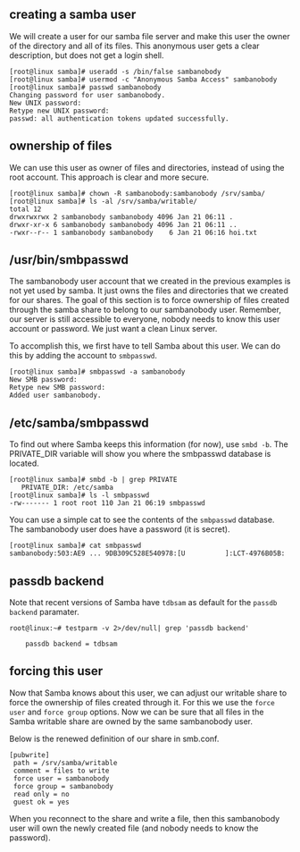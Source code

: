 ## creating a samba user

We will create a user for our samba file server and make this user the
owner of the directory and all of its files. This anonymous user gets a
clear description, but does not get a login shell.

    [root@linux samba]# useradd -s /bin/false sambanobody
    [root@linux samba]# usermod -c "Anonymous Samba Access" sambanobody
    [root@linux samba]# passwd sambanobody
    Changing password for user sambanobody.
    New UNIX password: 
    Retype new UNIX password: 
    passwd: all authentication tokens updated successfully.

## ownership of files

We can use this user as owner of files and directories, instead of using
the root account. This approach is clear and more secure.

    [root@linux samba]# chown -R sambanobody:sambanobody /srv/samba/
    [root@linux samba]# ls -al /srv/samba/writable/
    total 12
    drwxrwxrwx 2 sambanobody sambanobody 4096 Jan 21 06:11 .
    drwxr-xr-x 6 sambanobody sambanobody 4096 Jan 21 06:11 ..
    -rwxr--r-- 1 sambanobody sambanobody    6 Jan 21 06:16 hoi.txt

## /usr/bin/smbpasswd

The sambanobody user account that we created in the previous examples is
not yet used by samba. It just owns the files and directories that we
created for our shares. The goal of this section is to force ownership
of files created through the samba share to belong to our sambanobody
user. Remember, our server is still accessible to everyone, nobody needs
to know this user account or password. We just want a clean Linux
server.

To accomplish this, we first have to tell Samba about this user. We can
do this by adding the account to `smbpasswd`.

    [root@linux samba]# smbpasswd -a sambanobody
    New SMB password:
    Retype new SMB password:
    Added user sambanobody.

## /etc/samba/smbpasswd

To find out where Samba keeps this information (for now), use
`smbd -b`. The PRIVATE_DIR variable will show you where
the smbpasswd database is located.

    [root@linux samba]# smbd -b | grep PRIVATE
       PRIVATE_DIR: /etc/samba
    [root@linux samba]# ls -l smbpasswd 
    -rw------- 1 root root 110 Jan 21 06:19 smbpasswd

You can use a simple cat to see the contents of the
`smbpasswd` database. The sambanobody user does have a
password (it is secret).

    [root@linux samba]# cat smbpasswd 
    sambanobody:503:AE9 ... 9DB309C528E540978:[U          ]:LCT-4976B05B:

## passdb backend

Note that recent versions of Samba have `tdbsam` as
default for the `passdb backend` paramater.

    root@linux:~# testparm -v 2>/dev/null| grep 'passdb backend'

        passdb backend = tdbsam

## forcing this user

Now that Samba knows about this user, we can adjust our writable share
to force the ownership of files created through it. For this we use the
`force user` and `force group` options. Now
we can be sure that all files in the Samba writable share are owned by
the same sambanobody user.

Below is the renewed definition of our share in smb.conf.

    [pubwrite]
     path = /srv/samba/writable
     comment = files to write
     force user = sambanobody
     force group = sambanobody
     read only = no
     guest ok = yes
        

When you reconnect to the share and write a file, then this sambanobody
user will own the newly created file (and nobody needs to know the
password).

